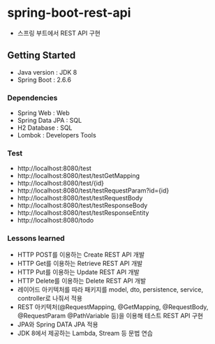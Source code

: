 # spring-boot-rest-api
- 스프링 부트에서 REST API 구현

## Getting Started
- Java version : JDK 8
- Spring Boot : 2.6.6

### Dependencies
- Spring Web : Web
- Spring Data JPA : SQL
- H2 Database : SQL
- Lombok : Developers Tools

### Test
- http://localhost:8080/test
- http://localhost:8080/test/testGetMapping
- http://localhost:8080/test/{id}
- http://localhost:8080/test/testRequestParam?id={id}
- http://localhost:8080/test/testRequestBody
- http://localhost:8080/test/testResponseBody
- http://localhost:8080/test/testResponseEntity
- http://localhost:8080/todo

### Lessons learned
- HTTP POST를 이용하는 Create REST API 개발
- HTTP Get를 이용하는 Retrieve REST API 개발
- HTTP Put를 이용하는 Update REST API 개발
- HTTP Delete를 이용하는 Delete REST API 개발
- 레이어드 아키텍처를 따라 패키지를 model, dto, persistence, service, controller로 나줘서 적용
- REST 아키텍처(@RequestMapping, @GetMapping, @RequestBody, @RequestParam @PathVariable 등)을 이용해 테스트 REST API 구현
- JPA와 Spring DATA JPA 적용
- JDK 8에서 제공하는 Lambda, Stream 등 문법 연습
